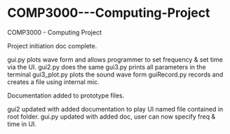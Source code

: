 # COMP3000---Computing-Project
COMP3000 - Computing Project

Project initiation doc complete.

gui.py plots wave form and allows programmer to set frequency & set time via the UI.
gui2.py does the same
gui3.py prints all parameters in the terminal
gui3_plot.py plots the sound wave form
guiRecord.py records and creates a file using internal mic.

Documentation added to prototype files.

gui2 updated with added documentation to play UI named file contained in root folder.
gui.py updated with added doc, user can now specify freq & time in UI.


